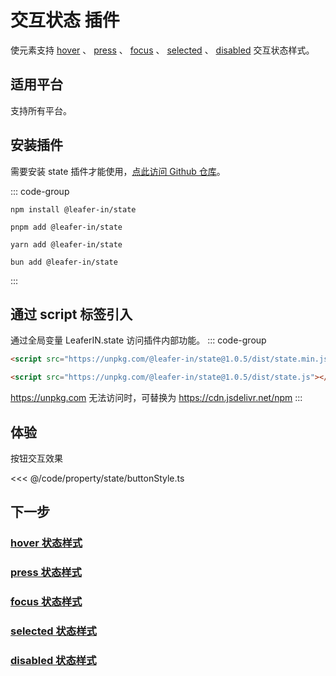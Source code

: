 <script setup>
import Case from '/component/Case.vue'
</script>

# 交互状态 插件

使元素支持 [hover](/reference/property/state/hover) 、 [press](/reference/property/state/press) 、 [focus](/reference/property/state/focus) 、 [selected](/reference/property/state/selected) 、 [disabled](/reference/property/state/disabled) 交互状态样式。

## 适用平台

支持所有平台。

## 安装插件

需要安装 state 插件才能使用，[点此访问 Github 仓库](https://github.com/leaferjs/leafer-in/tree/main/packages/state)。

::: code-group

```sh[npm]
npm install @leafer-in/state
```

```sh[pnpm]
pnpm add @leafer-in/state
```

```sh[yarn]
yarn add @leafer-in/state
```

```sh[bun]
bun add @leafer-in/state
```

:::

## 通过 script 标签引入

通过全局变量 LeaferIN.state 访问插件内部功能。
::: code-group

```html [state.min]
<script src="https://unpkg.com/@leafer-in/state@1.0.5/dist/state.min.js"></script>
```

```html [state]
<script src="https://unpkg.com/@leafer-in/state@1.0.5/dist/state.js"></script>
```

https://unpkg.com 无法访问时，可替换为 https://cdn.jsdelivr.net/npm
:::

## 体验

<case name="PressStyle" index=1 editor="false" ></case>

按钮交互效果

<<< @/code/property/state/buttonStyle.ts

## 下一步

### [hover 状态样式](/reference/property/state/hover)

### [press 状态样式](/reference/property/state/press)

### [focus 状态样式](/reference/property/state/focus)

### [selected 状态样式](/reference/property/state/selected)

### [disabled 状态样式](/reference/property/state/disabled)
